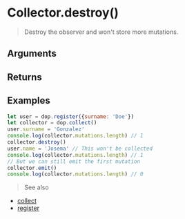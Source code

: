 # Collector.destroy()

> Destroy the observer and won't store more mutations.


## Arguments

## Returns



## Examples


```js
let user = dop.register({surname: 'Doe'})
let collector = dop.collect()
user.surname = 'Gonzalez'
console.log(collector.mutations.length) // 1
collector.destroy()
user.name = 'Josema' // This won't be collected
console.log(collector.mutations.length) // 1
// But we can still emit the first mutation
collector.emit()
console.log(collector.mutations.length) // 0
```


> See also
- [collect](/api/javascript/collect)
- [register](/api/javascript/register)